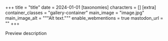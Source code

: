 +++
title = "title"
date = 2024-01-01
[taxonomies]
characters = []
[extra]
container_classes = "gallery-container"
main_image = "image.jpg"
main_image_alt = """Alt text."""
enable_webmentions = true
mastodon_url = ""
+++

Preview description

<!-- more -->
